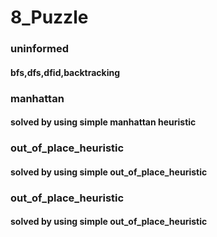 # 8_Puzzle
### uninformed
#### bfs,dfs,dfid,backtracking

### manhattan
#### solved by using simple manhattan heuristic

### out_of_place_heuristic
#### solved by using simple out_of_place_heuristic 

### out_of_place_heuristic
#### solved by using simple out_of_place_heuristic 
